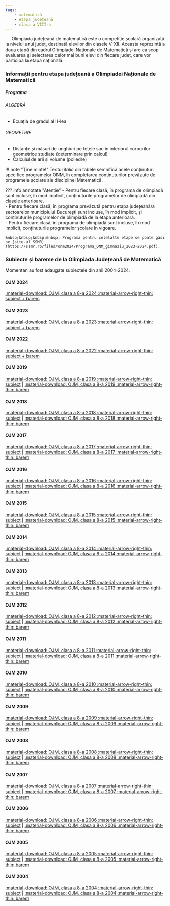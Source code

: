```yaml
---
tags:
    - matematică
    - etapa județeană
    - clasa a VIII-a
---
```

&nbsp;&nbsp;&nbsp;&nbsp; Olimpiada județeană de matematică este o competiție școlară organizată la nivelul unui județ, destinată elevilor din clasele V-XII. Aceasta reprezintă a doua etapă din cadrul Olimpiadei Naționale de Matematică și are ca scop evaluarea și selectarea celor mai buni elevi din fiecare județ, care vor participa la etapa națională.

### Informații pentru etapa județeană a Olimpiadei Naționale de Matematică
##### Programa

###### ALGEBRĂ
* Ecuația de gradul al II-lea

###### GEOMETRIE
* Distanțe și măsuri de unghiuri pe fețele sau în interiorul corpurilor geometrice studiate (determinare prin calcul)
* Calculul de arii și volume (poliedre)

!!! note "Ține minte!"
    Textul *italic* din tabele semnifică acele conținuturi specifice programelor ONM, în completarea conținuturilor prevăzute de programele școlare ale disciplinei Matematică.

??? info annotate "Atenție"
    - Pentru fiecare clasă, în programa de olimpiadă sunt incluse, în mod implicit, conținuturile programelor de olimpiadă din clasele anterioare.  
    - Pentru fiecare clasă, în programa prevăzută pentru etapa județeană/a sectoarelor municipiului București sunt incluse, în mod implicit, și conținuturile programelor de olimpiadă de la etapa anterioară.  
    - Pentru fiecare clasă, în programa de olimpiadă sunt incluse, în mod implicit, conținuturile programelor școlare în vigoare.

    &nbsp;&nbsp;&nbsp;&nbsp; Programa pentru celelalte etape se poate găsi pe [site-ul SSMR](https://ssmr.ro/files/onm2024/Programa_ONM_gimnaziu_2023-2024.pdf).

### Subiecte și bareme de la Olimpiada Județeană de Matematică

Momentan au fost adaugate subiectele din anii 2004-2024.

#### OJM 2024
[:material-download: OJM, clasa a 8-a 2024 :material-arrow-right-thin: subiect + barem](https://github.com/woob123/SubiecteOlimpiada/raw/main/matematica/OJM/clasa%20a%20VIII-a/2024/subiect_baremOJM_2024_VIII.pdf)

#### OJM 2023
[:material-download: OJM, clasa a 8-a 2023 :material-arrow-right-thin: subiect + barem](https://github.com/woob123/SubiecteOlimpiada/raw/main/matematica/OJM/clasa%20a%20VIII-a/2023/subiect_baremOJM_2023_VIII.pdf)

#### OJM 2022
[:material-download: OJM, clasa a 8-a 2022 :material-arrow-right-thin: subiect + barem](https://github.com/woob123/SubiecteOlimpiada/raw/main/matematica/OJM/clasa%20a%20VIII-a/2022/subiect_baremOJM_2022_VIII.pdf)

#### OJM 2019
[:material-download: OJM, clasa a 8-a 2019 :material-arrow-right-thin: subiect](https://github.com/woob123/SubiecteOlimpiada/raw/main/matematica/OJM/clasa%20a%20VIII-a/2019/subiectOJM_2019_VIII.pdf) | [:material-download: OJM, clasa a 8-a 2019 :material-arrow-right-thin: barem](https://github.com/woob123/SubiecteOlimpiada/raw/main/matematica/OJM/clasa%20a%20VIII-a/2019/baremOJM_2019_VIII.pdf)

#### OJM 2018
[:material-download: OJM, clasa a 8-a 2018 :material-arrow-right-thin: subiect](https://github.com/woob123/SubiecteOlimpiada/raw/main/matematica/OJM/clasa%20a%20VIII-a/2018/subiectOJM_2018_VIII.pdf) | [:material-download: OJM, clasa a 8-a 2018 :material-arrow-right-thin: barem](https://github.com/woob123/SubiecteOlimpiada/raw/main/matematica/OJM/clasa%20a%20VIII-a/2018/baremOJM_2018_VIII.pdf)

#### OJM 2017
[:material-download: OJM, clasa a 8-a 2017 :material-arrow-right-thin: subiect](https://github.com/woob123/SubiecteOlimpiada/raw/main/matematica/OJM/clasa%20a%20VIII-a/2017/subiectOJM_2017_VIII.pdf) | [:material-download: OJM, clasa a 8-a 2017 :material-arrow-right-thin: barem](https://github.com/woob123/SubiecteOlimpiada/raw/main/matematica/OJM/clasa%20a%20VIII-a/2017/baremOJM_2017_VIII.pdf)

#### OJM 2016
[:material-download: OJM, clasa a 8-a 2016 :material-arrow-right-thin: subiect](https://github.com/woob123/SubiecteOlimpiada/raw/main/matematica/OJM/clasa%20a%20VIII-a/2016/subiectOJM_2016_VIII.pdf) | [:material-download: OJM, clasa a 8-a 2016 :material-arrow-right-thin: barem](https://github.com/woob123/SubiecteOlimpiada/raw/main/matematica/OJM/clasa%20a%20VIII-a/2016/baremOJM_2016_VIII.pdf)

#### OJM 2015
[:material-download: OJM, clasa a 8-a 2015 :material-arrow-right-thin: subiect](https://github.com/woob123/SubiecteOlimpiada/raw/main/matematica/OJM/clasa%20a%20VIII-a/2015/subiectOJM_2015_VIII.pdf) | [:material-download: OJM, clasa a 8-a 2015 :material-arrow-right-thin: barem](https://github.com/woob123/SubiecteOlimpiada/raw/main/matematica/OJM/clasa%20a%20VIII-a/2015/baremOJM_2015_VIII.pdf)

#### OJM 2014
[:material-download: OJM, clasa a 8-a 2014 :material-arrow-right-thin: subiect](https://github.com/woob123/SubiecteOlimpiada/raw/main/matematica/OJM/clasa%20a%20VIII-a/2014/subiectOJM_2014_VIII.pdf) | [:material-download: OJM, clasa a 8-a 2014 :material-arrow-right-thin: barem](https://github.com/woob123/SubiecteOlimpiada/raw/main/matematica/OJM/clasa%20a%20VIII-a/2014/baremOJM_2014_VIII.pdf)

#### OJM 2013
[:material-download: OJM, clasa a 8-a 2013 :material-arrow-right-thin: subiect](https://github.com/woob123/SubiecteOlimpiada/raw/main/matematica/OJM/clasa%20a%20VIII-a/2013/subiectOJM_2013_VIII.pdf) | [:material-download: OJM, clasa a 8-a 2013 :material-arrow-right-thin: barem](https://github.com/woob123/SubiecteOlimpiada/raw/main/matematica/OJM/clasa%20a%20VIII-a/2013/baremOJM_2013_VIII.pdf)

#### OJM 2012
[:material-download: OJM, clasa a 8-a 2012 :material-arrow-right-thin: subiect](https://github.com/woob123/SubiecteOlimpiada/raw/main/matematica/OJM/clasa%20a%20VIII-a/2012/subiectOJM_2012_VIII.pdf) | [:material-download: OJM, clasa a 8-a 2012 :material-arrow-right-thin: barem](https://github.com/woob123/SubiecteOlimpiada/raw/main/matematica/OJM/clasa%20a%20VIII-a/2012/baremOJM_2012_VIII.pdf)

#### OJM 2011
[:material-download: OJM, clasa a 8-a 2011 :material-arrow-right-thin: subiect](https://github.com/woob123/SubiecteOlimpiada/raw/main/matematica/OJM/clasa%20a%20VIII-a/2011/subiectOJM_2011_VIII.pdf) | [:material-download: OJM, clasa a 8-a 2011 :material-arrow-right-thin: barem](https://github.com/woob123/SubiecteOlimpiada/raw/main/matematica/OJM/clasa%20a%20VIII-a/2011/baremOJM_2011_VIII.pdf)

#### OJM 2010
[:material-download: OJM, clasa a 8-a 2010 :material-arrow-right-thin: subiect](https://github.com/woob123/SubiecteOlimpiada/raw/main/matematica/OJM/clasa%20a%20VIII-a/2010/subiectOJM_2010_VIII.pdf) | [:material-download: OJM, clasa a 8-a 2010 :material-arrow-right-thin: barem](https://github.com/woob123/SubiecteOlimpiada/raw/main/matematica/OJM/clasa%20a%20VIII-a/2010/baremOJM_2010_VIII.pdf)

#### OJM 2009
[:material-download: OJM, clasa a 8-a 2009 :material-arrow-right-thin: subiect](https://github.com/woob123/SubiecteOlimpiada/raw/main/matematica/OJM/clasa%20a%20VIII-a/2009/subiectOJM_2009_VIII.pdf) | [:material-download: OJM, clasa a 8-a 2009 :material-arrow-right-thin: barem](https://github.com/woob123/SubiecteOlimpiada/raw/main/matematica/OJM/clasa%20a%20VIII-a/2009/baremOJM_2009_VIII.pdf)

#### OJM 2008
[:material-download: OJM, clasa a 8-a 2008 :material-arrow-right-thin: subiect](https://github.com/woob123/SubiecteOlimpiada/raw/main/matematica/OJM/clasa%20a%20VIII-a/2008/subiectOJM_2008_VIII.pdf) | [:material-download: OJM, clasa a 8-a 2008 :material-arrow-right-thin: barem](https://github.com/woob123/SubiecteOlimpiada/raw/main/matematica/OJM/clasa%20a%20VIII-a/2008/baremOJM_2008_VIII.pdf)

#### OJM 2007
[:material-download: OJM, clasa a 8-a 2007 :material-arrow-right-thin: subiect](https://github.com/woob123/SubiecteOlimpiada/raw/main/matematica/OJM/clasa%20a%20VIII-a/2007/subiectOJM_2007_VIII.pdf) | [:material-download: OJM, clasa a 8-a 2007 :material-arrow-right-thin: barem](https://github.com/woob123/SubiecteOlimpiada/raw/main/matematica/OJM/clasa%20a%20VIII-a/2007/baremOJM_2007_VIII.pdf)

#### OJM 2006
[:material-download: OJM, clasa a 8-a 2006 :material-arrow-right-thin: subiect](https://github.com/woob123/SubiecteOlimpiada/raw/main/matematica/OJM/clasa%20a%20VIII-a/2006/subiectOJM_2006_VIII.pdf) | [:material-download: OJM, clasa a 8-a 2006 :material-arrow-right-thin: barem](https://github.com/woob123/SubiecteOlimpiada/raw/main/matematica/OJM/clasa%20a%20VIII-a/2006/baremOJM_2006_VIII.pdf)

#### OJM 2005
[:material-download: OJM, clasa a 8-a 2005 :material-arrow-right-thin: subiect](https://github.com/woob123/SubiecteOlimpiada/raw/main/matematica/OJM/clasa%20a%20VIII-a/2005/subiectOJM_2005_VIII.pdf) | [:material-download: OJM, clasa a 8-a 2005 :material-arrow-right-thin: barem](https://github.com/woob123/SubiecteOlimpiada/raw/main/matematica/OJM/clasa%20a%20VIII-a/2005/baremOJM_2005_VIII.pdf)

#### OJM 2004
[:material-download: OJM, clasa a 8-a 2004 :material-arrow-right-thin: subiect](https://github.com/woob123/SubiecteOlimpiada/raw/main/matematica/OJM/clasa%20a%20VIII-a/2004/subiectOJM_2004_VIII.pdf) | [:material-download: OJM, clasa a 8-a 2004 :material-arrow-right-thin: barem](https://github.com/woob123/SubiecteOlimpiada/raw/main/matematica/OJM/clasa%20a%20VIII-a/2004/baremOJM_2004_VIII.pdf)

